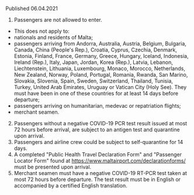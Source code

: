 Published 06.04.2021
1. Passengers are not allowed to enter.
- This does not apply to:
- nationals and residents of Malta;
- passengers arriving from Andorra, Australia, Austria, Belgium, Bulgaria, Canada, China (People's Rep.), Croatia, Cyprus, Czechia, Denmark, Estonia, Finland, France, Germany, Greece, Hungary, Iceland, Indonesia, Ireland (Rep.), Italy, Japan, Jordan, Korea (Rep.), Latvia, Lebanon, Liechtenstein, Lithuania, Luxembourg, Monaco, Morocco, Netherlands, New Zealand, Norway, Poland, Portugal, Romania, Rwanda, San Marino, Slovakia, Slovenia, Spain, Sweden, Switzerland, Thailand, Tunisia, Turkey, United Arab Emirates, Uruguay or Vatican City (Holy See). They must have been in one of these countries for at least 14 days before departure;
- passengers arriving on humanitarian, medevac or repatriation flights;
- merchant seamen.
2. Passengers without a negative COVID-19 PCR test result issued at most 72 hours before arrival, are subject to an antigen test and quarantine upon arrival.
3. Passengers and airline crew could be subject to self-quarantine for 14 days.
4. A completed "Public Health Travel Declaration Form" and "Passenger Locator Form" found at <a href="https://www.maltairport.com/declarationforms/">https://www.maltairport.com/declarationforms/</a> must be presented upon arrival.
5. Merchant seamen must have a negative COVID-19 RT-PCR test taken at most 72 hours before departure. The test result must be in English or accompanied by a certified English translation.

